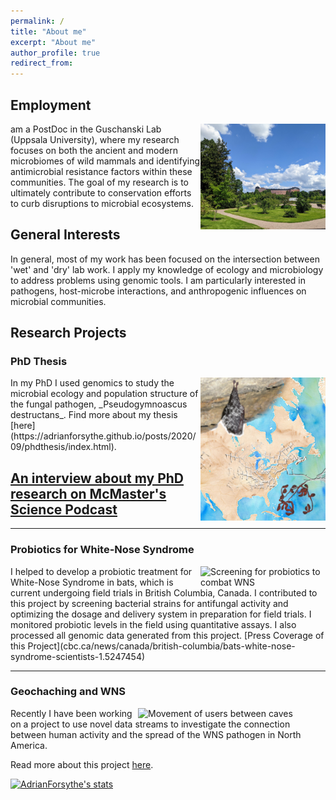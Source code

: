 ```yaml
---
permalink: /
title: "About me"
excerpt: "About me"
author_profile: true
redirect_from:
---
```


## Employment

<img align="right" style="width:200px;" alt="Botanical gardens with a view of the castle" src="images/uppsala.jpg">
 am a PostDoc in the Guschanski Lab (Uppsala University), where my research focuses on both the ancient and modern microbiomes of wild mammals and identifying antimicrobial resistance factors within these communities. The goal of my research is to ultimately contribute to conservation efforts to curb disruptions to microbial ecosystems.

## General Interests

In general, most of my work has been focused on the intersection between 'wet' and 'dry' lab work.
I apply my knowledge of ecology and microbiology to address problems using genomic tools. I am particularly interested in pathogens, host-microbe interactions, and anthropogenic influences on microbial communities.

<!-- ## Technical Skills

- Shell/BASH
- R

  - tidyverse
  - plotly
  - Rshiny

- python

  - pandas
  - scikitlearn
  - snakemake

- Desktop Linux
- CLI Unix
- Docker
- Singularity
- conda
- Nextflow
- Web Scraping
  - RSelenium
  - beautifulsoup4
- Dimension Reduction Techniques
  - PCA
  - UMAP
- Network Analyses
- ML

  - Random Forest
  - Linear discriminant analysis

- Wet and Dry Lab Skills
- Hypothesis testing
- Data Analysis and Visualization
- Statistical Analysis

- Microbial genetics
- Genome Assembly and Annotation
- Metagenomics/Metabarcoding
- Landscape Genetics
- Pangenomics

## Education

- Phd in Microbiology (2016-2020)
  - McMaster University, Hamilton, Canada
- MSc in Microbiology (2014-2016)
  - McMaster University, Hamilton, Canada
- H. BSc in Biology, Honours (2010-2014)
  - Tren University, Peterborough, Canada -->

## Research Projects

### PhD Thesis

<img align="right" style="width:200px;" src="images/aem-cover.png">
In my PhD I used genomics to study the microbial ecology and population structure of the fungal pathogen, _Pseudogymnoascus destructans_. Find more about my thesis [here](https://adrianforsythe.github.io/posts/2020/09/phdthesis/index.html).

## [An interview about my PhD research on McMaster's Science Podcast](https://d3ctxlq1ktw2nl.cloudfront.net/staging/2019-9-3/25951353-44100-2-6d37e687523c.m4a)

---

### Probiotics for White-Nose Syndrome

<img align="right" style="width:200px;" alt="Screening for probiotics to combat WNS" src="images/probiotics.jpg">
I helped to develop a probiotic treatment for White-Nose Syndrome in bats, which is current undergoing field trials in British Columbia, Canada. I contributed to this project by screening bacterial strains for antifungal activity and optimizing the dosage and delivery system in preparation for field trials. I monitored probiotic levels in the field using quantitative assays. I also processed all genomic data generated from this project.
[Press Coverage of this Project](cbc.ca/news/canada/british-columbia/bats-white-nose-syndrome-scientists-1.5247454)

---

### Geochaching and WNS

<img align="right" style="width:300px;" alt="Movement of users between caves" src="images/users_year.gif">
Recently I have been working on a project to use novel data streams to investigate the connection between human activity and the spread of the WNS pathogen in North America.

Read more about this project [here](https://adrianforsythe.github.io/posts/2020/01/DoesHumanActivityContributetotheSpreadofWhiteNoseSyndrome/index.html).

[![AdrianForsythe's stats](https://github-readme-stats.vercel.app/api?username=AdrianForsythe)](https://github.com/anuraghazra/github-readme-stats)
